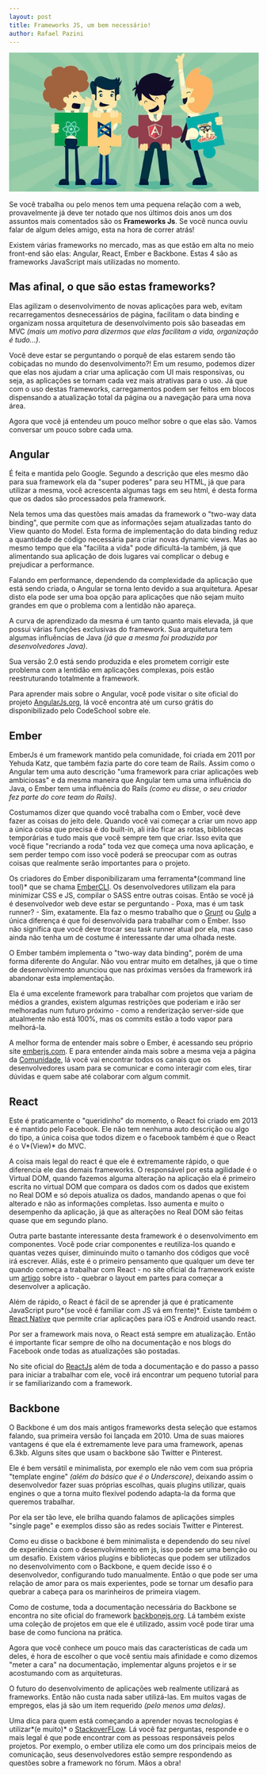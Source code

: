 ```yaml
---
layout: post
title: Frameworks JS, um bem necessário!
author: Rafael Pazini
---
```


![Frameworks JS](/assets/img/posts/frameworks.jpg)

Se você trabalha ou pelo menos tem uma pequena relação com a web, provavelmente já deve ter notado que nos últimos dois anos um dos assuntos mais comentados são os **Frameworks Js**. Se você nunca ouviu falar de algum deles amigo, esta na hora de correr atrás!<!--more--> 

Existem várias frameworks no mercado, mas as que estão em alta no meio front-end são elas: Angular, React, Ember e Backbone. Estas 4 são as frameworks JavaScript mais utilizadas no momento.

Mas afinal, o que são estas frameworks?
---

Elas agilizam o desenvolvimento de novas aplicações para web, evitam recarregamentos desnecessários de página, facilitam o data binding e organizam nossa arquitetura de desenvolvimento pois são baseadas em MVC *(mais um motivo para dizermos que elas facilitam a vida, organização é tudo...)*. 

Você deve estar se perguntando o porquê de elas estarem sendo tão cobiçadas no mundo do desenvolvimento?! Em um resumo, podemos dizer que elas nos ajudam a criar uma aplicação com UI mais responsivas, ou seja, as aplicações se tornam cada vez mais atrativas para o uso. Já que com o uso destas frameworks, carregamentos podem ser feitos em blocos dispensando a atualização total da página ou a navegação para uma nova área.

Agora que você já entendeu um pouco melhor sobre o que elas são. Vamos conversar um pouco sobre cada uma.

Angular
---

É feita e mantida pelo Google. Segundo a descrição que eles mesmo dão para sua framework ela da "super poderes" para seu HTML, já que para utilizar a mesma, você acrescenta algumas tags em seu html, é desta forma que os dados são processados pela framework.

Nela temos uma das questões mais amadas da framework o "two-way data binding", que permite com que as informações sejam atualizadas tanto do View quanto do Model. Esta forma de implementação do data binding reduz a quantidade de código necessária para criar novas dynamic views. Mas ao mesmo tempo que ela "facilita a vida" pode dificultá-la também, já que alimentando sua aplicação de dois lugares vai complicar o debug e prejudicar a performance.

Falando em performance, dependendo da complexidade da aplicação que está sendo criada, o Angular se torna lento devido a sua arquitetura. Apesar disto ela pode ser uma boa opção para aplicações que não sejam muito grandes em que o problema com a lentidão não apareça. 

A curva de aprendizado da mesma é um tanto quanto mais elevada, já que possui várias funções exclusivas do framework. Sua arquitetura tem algumas influências de Java *(já que a mesma foi produzida por desenvolvedores Java)*.

Sua versão 2.0 está sendo produzida e eles prometem corrigir este problema com a lentidão em aplicações complexas, pois estão reestruturando totalmente a framework.

Para aprender mais sobre o Angular, você pode visitar o site oficial do projeto 
[AngularJs.org](https://angularjs.org/), lá você encontra até um curso grátis do disponibilizado pelo CodeSchool sobre ele.

Ember
---

EmberJs é um framework mantido pela comunidade, foi criada em 2011 por Yehuda Katz, que também fazia parte do core team de Rails. 
Assim como o Angular tem uma auto descrição "uma framework para criar aplicações web ambiciosas" e da mesma maneira que Angular tem uma uma influência do Java, o Ember tem uma influência do Rails *(como eu disse, o seu criador fez parte do core team do Rails)*. 

Costumamos dizer que quando você trabalha com o Ember, você deve fazer as coisas do jeito dele. Quando você vai começar a criar um novo app a única coisa que precisa é do built-in, ali irão ficar as rotas, bibliotecas temporárias e tudo mais que você sempre tem que criar. Isso evita que você fique "recriando a roda" toda vez que começa uma nova aplicação, e sem perder tempo com isso você poderá se preocupar com as outras coisas que realmente serão importantes para o projeto.

Os criadores do Ember disponibilizaram uma ferramenta*(command line tool)* que se chama [EmberCLI](http://ember-cli.com). Os desenvolvedores utilizam ela para minimizar CSS e JS, compilar o SASS entre outras coisas. Então se você já é desenvolvedor web deve estar se perguntando - Poxa, mas é um task runner? - Sim, exatamente. Ela faz o mesmo trabalho que o [Grunt](http://gruntjs.com) ou [Gulp](http://gulpjs.com) a única diferença é que foi desenvolvida para trabalhar com o Ember. Isso não significa que você deve trocar seu task runner atual por ela, mas caso ainda não tenha um de costume é interessante dar uma olhada neste.

O Ember também implementa o "two-way data binding", porém de uma forma diferente do Angular. Não vou entrar muito em detalhes, já que o time de desenvolvimento anunciou que nas próximas versões da framework irá abandonar esta implementação. 

Ela é uma excelente framework para trabalhar com projetos que variam de médios a grandes, existem algumas restrições que poderiam e irão ser melhoradas num futuro próximo - como a renderização server-side que atualmente não está 100%, mas os commits estão a todo vapor para melhorá-la.

A melhor forma de entender mais sobre o Ember, é acessando seu próprio site [emberjs.com](http://emberjs.com). E para entender ainda mais sobre a mesma veja a página da [Comunidade](http://emberjs.com/community/), lá você vai encontrar todos os canais que os desenvolvedores usam para se comunicar e como interagir com eles, tirar dúvidas e quem sabe até colaborar com algum commit.

React
---

Este é praticamente o "queridinho" do momento, o React foi criado em 2013 e é mantido pelo Facebook. Ele não tem nenhuma auto descrição ou algo do tipo, a única coisa que todos dizem e o facebook também é que o React é o V*(View)* do MVC.

A coisa mais legal do react é que ele é extremamente rápido, o que diferencia ele das demais frameworks. O responsável por esta agilidade é o Virtual DOM, quando fazemos alguma alteração na aplicação ela é primeiro escrita no virtual DOM que compara os dados com os dados que existem no Real DOM e só depois atualiza os dados, mandando apenas o que foi alterado e não as informações completas. Isso aumenta e muito o desempenho da aplicação, já que as alterações no Real DOM são feitas quase que em segundo plano.

Outra parte bastante interessante desta framework é o desenvolvimento em componentes. Você pode criar componentes e reutiliza-los quando e quantas vezes quiser, diminuindo muito o tamanho dos códigos que você irá escrever. Aliás, este é o primeiro pensamento que qualquer um deve ter quando começa a trabalhar com React - no site oficial da framework existe um [artigo](https://facebook.github.io/react/docs/thinking-in-react.html) sobre isto - quebrar o layout em partes para começar a desenvolver a aplicação.

Além de rápido, o React é fácil de se aprender já que é praticamente JavaScript puro*(se você é familiar com JS vá em frente)*. Existe também o [React Native](http://facebook.github.io/react-native/) que permite criar aplicações para iOS e Android usando react.

Por ser a framework mais nova, o React está sempre em atualização. Então é importante ficar sempre de olho na documentação e nos blogs do Facebook onde todas as atualizações são postadas.

No site oficial do [ReactJs](https://facebook.github.io/react/index.html) além de toda a documentação e do passo a passo para iniciar a trabalhar com ele, você irá encontrar um pequeno tutorial para ir se familiarizando com a framework.

Backbone
---

O Backbone é um dos mais antigos frameworks desta seleção que estamos falando, sua primeira versão foi lançada em 2010. Uma de suas maiores vantagens é que ela é extremamente leve para uma framework, apenas 6.3kb. Alguns sites que usam o backbone são Twitter e Pinterest.

Ele é bem versátil e minimalista, por exemplo ele não vem com sua própria "template engine" *(além do básico que é o Underscore)*, deixando assim o desenvolvedor fazer suas próprias escolhas, quais plugins utilizar, quais engines o que a torna muito flexível podendo adapta-la da forma que queremos trabalhar.

Por ela ser tão leve, ele brilha quando falamos de aplicações simples "single page" e exemplos disso são as redes sociais Twitter e Pinterest.

Como eu disse o backbone é bem minimalista e dependendo do seu nível de experiência com o desenvolvimento em js, isso pode ser uma benção ou um desafio. Existem vários plugins e bibliotecas que podem ser utilizados no desenvolvimento com o Backbone, e quem decide isso é o desenvolvedor, configurando tudo manualmente. Então o que pode ser uma relação de amor para os mais experientes, pode se tornar um desafio para quebrar a cabeça para os marinheiros de primeira viagem.

Como de costume, toda a documentação necessária do Backbone se encontra no site oficial do framework [backbonejs.org](http://backbonejs.org). Lá também existe uma coleção de projetos em que ele é utilizado, assim você pode tirar uma base de como funciona na prática.


Agora que você conhece um pouco mais das características de cada um deles, é hora de escolher o que você sentiu mais afinidade e como dizemos "meter a cara" na documentação, implementar alguns projetos e ir se acostumando com as arquiteturas.

O futuro do desenvolvimento de aplicações web realmente utilizará as frameworks. Então não custa nada saber utilizá-las. Em muitos vagas de empregos, elas já são um item requerido *(pelo menos uma delas)*. 

Uma dica para quem está começando a aprender novas tecnologias é utilizar*(e muito)* o [StackoverFLow](http://stackoverflow.com). Lá você faz perguntas, responde e o mais legal é que pode encontrar com as pessoas responsáveis pelos projetos. Por exemplo, o ember utiliza ele como um dos principais meios de comunicação, seus desenvolvedores estão sempre respondendo as questões sobre a framework no fórum. Mãos a obra!






 







